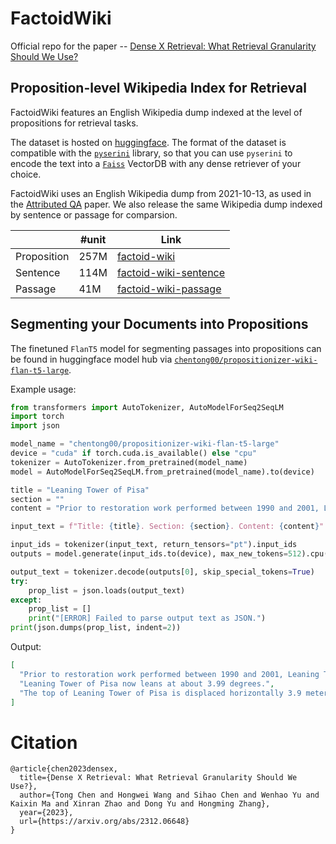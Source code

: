 # FactoidWiki
Official repo for the paper -- [Dense X Retrieval: What Retrieval Granularity Should We Use?](https://arxiv.org/abs/2312.06648)

## Proposition-level Wikipedia Index for Retrieval
FactoidWiki features an English Wikipedia dump indexed at the level of propositions for retrieval tasks.

The dataset is hosted on [huggingface](https://huggingface.co/datasets/chentong00/factoid-wiki). The format of the dataset is compatible with the [`pyserini`](https://github.com/castorini/pyserini) library, so that you can use `pyserini` to encode the text into a [`Faiss`](https://github.com/facebookresearch/faiss) VectorDB with any dense retriever of your choice.

FactoidWiki uses an English Wikipedia dump from 2021-10-13, as used in the [Attributed QA](https://arxiv.org/abs/2212.08037) paper. We also release the same Wikipedia dump indexed by sentence or passage for comparsion.   

|             | #unit | Link                                                      |
|-------------|-------|-----------------------------------------------------|
| Proposition | 257M  | [factoid-wiki](https://huggingface.co/datasets/chentong00/factoid-wiki)                   |
| Sentence    | 114M  | [factoid-wiki-sentence](https://huggingface.co/datasets/chentong00/factoid-wiki-sentence) |
| Passage     | 41M   | [factoid-wiki-passage](https://huggingface.co/datasets/chentong00/factoid-wiki-passage)   |

## Segmenting your Documents into Propositions
The finetuned `FlanT5` model for segmenting passages into propositions can be found in huggingface model hub via [`chentong00/propositionizer-wiki-flan-t5-large`](https://huggingface.co/chentong00/propositionizer-wiki-flan-t5-large).


Example usage:
```python
from transformers import AutoTokenizer, AutoModelForSeq2SeqLM
import torch
import json

model_name = "chentong00/propositionizer-wiki-flan-t5-large"
device = "cuda" if torch.cuda.is_available() else "cpu"
tokenizer = AutoTokenizer.from_pretrained(model_name)
model = AutoModelForSeq2SeqLM.from_pretrained(model_name).to(device)

title = "Leaning Tower of Pisa"
section = ""
content = "Prior to restoration work performed between 1990 and 2001, Leaning Tower of Pisa leaned at an angle of 5.5 degrees, but the tower now leans at about 3.99 degrees. This means the top of the tower is displaced horizontally 3.9 meters (12 ft 10 in) from the center."

input_text = f"Title: {title}. Section: {section}. Content: {content}"

input_ids = tokenizer(input_text, return_tensors="pt").input_ids
outputs = model.generate(input_ids.to(device), max_new_tokens=512).cpu()

output_text = tokenizer.decode(outputs[0], skip_special_tokens=True)
try:
    prop_list = json.loads(output_text)
except:
    prop_list = []
    print("[ERROR] Failed to parse output text as JSON.")
print(json.dumps(prop_list, indent=2))
```

Output:
```json
[
  "Prior to restoration work performed between 1990 and 2001, Leaning Tower of Pisa leaned at an angle of 5.5 degrees.",
  "Leaning Tower of Pisa now leans at about 3.99 degrees.",
  "The top of Leaning Tower of Pisa is displaced horizontally 3.9 meters (12 ft 10 in) from the center."
]
```

# Citation
```
@article{chen2023densex,
  title={Dense X Retrieval: What Retrieval Granularity Should We Use?},
  author={Tong Chen and Hongwei Wang and Sihao Chen and Wenhao Yu and Kaixin Ma and Xinran Zhao and Dong Yu and Hongming Zhang},
  year={2023},
  url={https://arxiv.org/abs/2312.06648}
}
```
